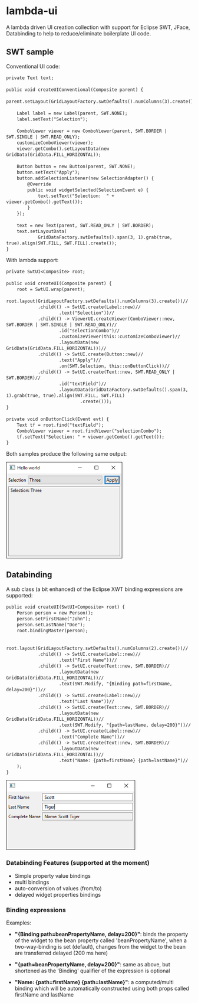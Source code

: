 # lambda-ui
A lambda driven UI creation collection with support for Eclipse SWT, JFace, Databinding to help to reduce/eliminate boilerplate UI code.

## SWT sample

Conventional UI code:

	private Text text;

	public void createUIConventional(Composite parent) {
		parent.setLayout(GridLayoutFactory.swtDefaults().numColumns(3).create());

		Label label = new Label(parent, SWT.NONE);
		label.setText("Selection");

		ComboViewer viewer = new ComboViewer(parent, SWT.BORDER | SWT.SINGLE | SWT.READ_ONLY);
		customizeComboViewer(viewer);
		viewer.getCombo().setLayoutData(new GridData(GridData.FILL_HORIZONTAL));

		Button button = new Button(parent, SWT.NONE);
		button.setText("Apply");
		button.addSelectionListener(new SelectionAdapter() {
			@Override
			public void widgetSelected(SelectionEvent e) {
				text.setText("Selection:  " + viewer.getCombo().getText());
			}
		});

		text = new Text(parent, SWT.READ_ONLY | SWT.BORDER);
		text.setLayoutData(
				GridDataFactory.swtDefaults().span(3, 1).grab(true, true).align(SWT.FILL, SWT.FILL).create());
	}
	
With lambda support:

	private SwtUI<Composite> root;

	public void createUI(Composite parent) {
		root = SwtUI.wrap(parent);
		root.layout(GridLayoutFactory.swtDefaults().numColumns(3).create())//
				.child(() -> SwtUI.create(Label::new)//
						.text("Selection"))//
				.child(() -> ViewerUI.createViewer(ComboViewer::new, SWT.BORDER | SWT.SINGLE | SWT.READ_ONLY)//
						.id("selectionCombo")//
						.customizeViewer(this::customizeComboViewer)//
						.layoutData(new GridData(GridData.FILL_HORIZONTAL)))//
				.child(() -> SwtUI.create(Button::new)//
						.text("Apply")//
						.on(SWT.Selection, this::onButtonClick))//
				.child(() -> SwtUI.create(Text::new, SWT.READ_ONLY | SWT.BORDER)//
						.id("textField")//
						.layoutData(GridDataFactory.swtDefaults().span(3, 1).grab(true, true).align(SWT.FILL, SWT.FILL)
								.create()));
	}

	private void onButtonClick(Event evt) {
		Text tf = root.find("textField");
		ComboViewer viewer = root.findViewer("selectionCombo");
		tf.setText("Selection: " + viewer.getCombo().getText());
	}
	
Both samples produce the following same output:

![Output](https://raw.githubusercontent.com/erdalkaraca/lambda-ui/master/screenshots/hellow-world.png "Output")

## Databinding

A sub class (a bit enhanced) of the Eclipse XWT binding expressions are supported:

	public void createUI(SwtUI<Composite> root) {
		Person person = new Person();
		person.setFirstName("John");
		person.setLastName("Doe");
		root.bindingMaster(person);

		root.layout(GridLayoutFactory.swtDefaults().numColumns(2).create())//
				.child(() -> SwtUI.create(Label::new)//
						.text("First Name"))//
				.child(() -> SwtUI.create(Text::new, SWT.BORDER)//
						.layoutData(new GridData(GridData.FILL_HORIZONTAL))//
						.text(SWT.Modify, "{Binding path=firstName, delay=200}"))//
				.child(() -> SwtUI.create(Label::new)//
						.text("Last Name"))//
				.child(() -> SwtUI.create(Text::new, SWT.BORDER)//
						.layoutData(new GridData(GridData.FILL_HORIZONTAL))//
						.text(SWT.Modify, "{path=lastName, delay=200}"))//
				.child(() -> SwtUI.create(Label::new)//
						.text("Complete Name"))//
				.child(() -> SwtUI.create(Text::new, SWT.BORDER)//
						.layoutData(new GridData(GridData.FILL_HORIZONTAL))//
						.text("Name: {path=firstName} {path=lastName}")//
		);
	}

![Multi](https://raw.githubusercontent.com/erdalkaraca/lambda-ui/master/screenshots/multi-binding.png "Computed/Multi Binding")

### Databinding Features (supported at the moment)
- Simple property value bindings
- multi bindings
- auto-conversion of values (from/to)
- delayed widget properties bindings

### Binding expressions
Examples:

- **"{Binding path=beanPropertyName, delay=200}"**:
  binds the property of the widget to the bean property called 'beanPropertyName', when a two-way-binding is set (default),
  changes from the widget to the bean are transferred delayed (200 ms here)
  
- **"{path=beanPropertyName, delay=200}"**: same as above, but shortened as the 'Binding' qualifier of the expression is optional

- **"Name: {path=firstName} {path=lastName}"**: a computed/multi binding which will be automatically constructed using
  both props called firstName and lastName